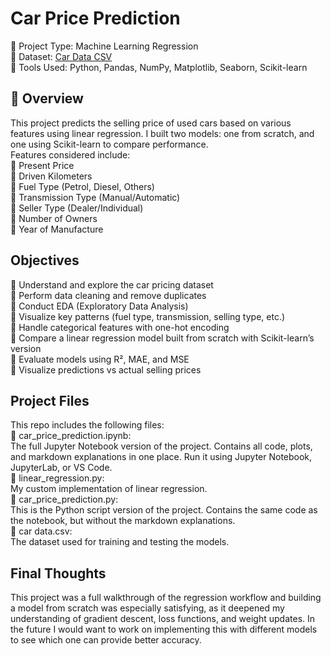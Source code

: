 # Car Price Prediction  
🚗 Project Type: Machine Learning Regression  
🚗 Dataset: [Car Data CSV](https://www.kaggle.com/datasets/vijayaadithyanvg/car-price-predictionused-cars/data)  
🚗 Tools Used: Python, Pandas, NumPy, Matplotlib, Seaborn, Scikit-learn   

## 📖 Overview  
This project predicts the selling price of used cars based on various features using linear regression. I built two models: one from scratch, and one using Scikit-learn to compare performance.  
Features considered include:  
🌸 Present Price  
🌸 Driven Kilometers  
🌸 Fuel Type (Petrol, Diesel, Others)  
🌸 Transmission Type (Manual/Automatic)  
🌸 Seller Type (Dealer/Individual)  
🌸 Number of Owners  
🌸 Year of Manufacture  

## Objectives  
🚗 Understand and explore the car pricing dataset  
🚗 Perform data cleaning and remove duplicates  
🚗 Conduct EDA (Exploratory Data Analysis)  
🚗 Visualize key patterns (fuel type, transmission, selling type, etc.)  
🚗 Handle categorical features with one-hot encoding  
🚗 Compare a linear regression model built from scratch with Scikit-learn’s version  
🚗 Evaluate models using R², MAE, and MSE  
🚗 Visualize predictions vs actual selling prices  

## Project Files  
This repo includes the following files:  
🚗 car_price_prediction.ipynb:  
The full Jupyter Notebook version of the project. Contains all code, plots, and markdown explanations in one place. Run it using Jupyter Notebook, JupyterLab, or VS Code.  
🚗 linear_regression.py:  
My custom implementation of linear regression.  
🚗 car_price_prediction.py:  
This is the Python script version of the project. Contains the same code as the notebook, but without the markdown explanations.  
🚗 car data.csv:  
The dataset used for training and testing the models.  

## Final Thoughts  
This project was a full walkthrough of the regression workflow and building a model from scratch was especially satisfying, as it deepened my understanding of gradient descent, loss functions, and weight updates.
In the future I would want to work on implementing this with different models to see which one can provide better accuracy.


